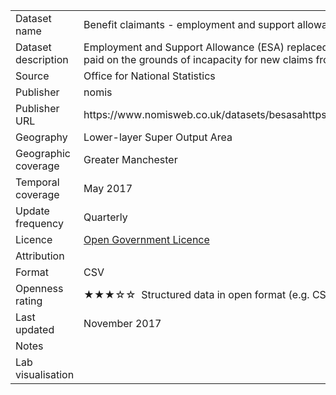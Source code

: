<table>
<tr>
	<td>Dataset name</td>
	<td>Benefit claimants - employment and support allowance</td>
</tr>
<tr>
	<td>Dataset description</td>
	<td>Employment and Support Allowance (ESA) replaced Incapacity Benefit and Income Support paid on the grounds of incapacity for new claims from 27th October 2008.</td>
</tr>
<tr>
	<td>Source</td>
	<td>Office for National Statistics</td>
</tr>
<tr>
	<td>Publisher</td>
	<td>nomis</td>
</tr>
<tr>
	<td>Publisher URL</td>
	<td>https://www.nomisweb.co.uk/datasets/besasa<a href=""></a>https://www.nomisweb.co.uk/datasets/besasa</td>
</tr>
<tr>
	<td>Geography</td>
	<td>Lower-layer Super Output Area</td>
</tr>
<tr>
	<td>Geographic coverage</td>
	<td>Greater Manchester</td>
</tr>
<tr>
	<td>Temporal coverage</td>
	<td>May 2017</td>
</tr>
<tr>
	<td>Update frequency</td>
	<td>Quarterly</td>
</tr>
<tr>
	<td>Licence</td>
	<td><a href="http://www.nationalarchives.gov.uk/doc/open-government-licence/version/3/">Open Government Licence</a></td>
</tr>
<tr>
	<td>Attribution</td>
	<td></td>
</tr>
<tr>
	<td>Format</td>
	<td>CSV</td>
</tr>
<tr>
	<td>Openness rating</td>
	<td>&#9733&#9733&#9733&#9734&#9734&nbsp; Structured data in open format (e.g. CSV)</td>
</tr>
<tr>
	<td>Last updated</td>
	<td>November 2017</td>
</tr>
<tr>
	<td>Notes</td>
	<td></td>
</tr>
<tr>
	<td>Lab visualisation</td>
	<td><a href=""></a></td>
</tr>
</table>
